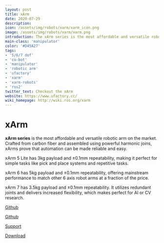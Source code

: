 ```yaml
---
layout: post
title: xArm
date: 2020-07-29
description:
icon: /assets/img/robots/xarm/xarm_icon.png
image: /assets/img/robots/xarm/xarm.png
introduction: The xArm series is the most affordable and versatile robotic arm on the market. Crafted from carbon fiber and assembled using powerful harmonic joins, xArms prove that automation can be made reliable and easy. 
main-class: 'manipulator'
color: '#D45A27'
tags:
- '5/6/7 dof'
- 'co-bot'
- 'manipulator'
- 'robotic arm'
- 'ufactory'
- 'xarm'
- 'xarm-robots'
- 'ros2'
twitter_text: Checkout the xArm
website: https://www.ufactory.cc/
wiki_homepage: http://wiki.ros.org/xarm
---
```

# **xArm**

**xArm series** is the most affordable and versatile robotic arm on the market. Crafted from carbon fiber and assembled using powerful harmonic joins, xArms prove that automation can be made reliable and easy.

xArm 5 Lite has 3kg payload and ±0.1mm repeatability, making it perfect for simple tasks like pick and place systems and repetitive tasks.

xArm 6 has 5kg payload and ±0.1mm repeatability, offering mainstream performance to match other 6 axis robot arms at a fraction of the price.

xArm 7 has 3.5kg payload and ±0.1mm repeatability. It utilizes redundant joints and delivers increased flexibility, which makes perfect for AI or CV research.

[Github](https://github.com/xArm-Developer/xarm_ros)

[Github](https://github.com/xArm-Developer/xarm_ros2)

[Support](http://help.ufactory.cc/en/)

[Download](https://www.ufactory.cc/pages/download-xarm)
